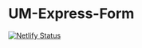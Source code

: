 # UM-Express-Form

[![Netlify Status](https://api.netlify.com/api/v1/badges/27c3c13c-dbbc-4202-983f-e02618208ec1/deploy-status)](https://app.netlify.com/sites/um-express-form/deploys)
